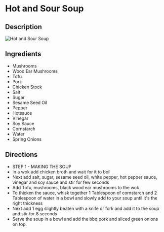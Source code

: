 # Hot and Sour Soup

## Description
![Hot and Sour Soup](https://www.themealdb.com/images/media/meals/1529445893.jpg "Hot and Sour Soup")

## Ingredients
- Mushrooms
- Wood Ear Mushrooms
- Tofu
- Pork
- Chicken Stock
- Salt
- Sugar
- Sesame Seed Oil
- Pepper
- Hotsauce
- Vinegar
- Soy Sauce
- Cornstarch
- Water
- Spring Onions

## Directions
- STEP 1 - MAKING THE SOUP
- In a wok add chicken broth and wait for it to boil
- Next add salt, sugar, sesame seed oil, white pepper, hot pepper sauce, vinegar and soy sauce and stir for few seconds
- Add Tofu, mushrooms, black wood ear mushrooms to the wok
- To thicken the sauce, whisk together 1 Tablespoon of cornstarch and 2 Tablespoon of water in a bowl and slowly add to your soup until it's the right thickness
- Next add 1 egg slightly beaten with a knife or fork and add it to the soup and stir for 8 seconds
- Serve the soup in a bowl and add the bbq pork and sliced green onions on top.
